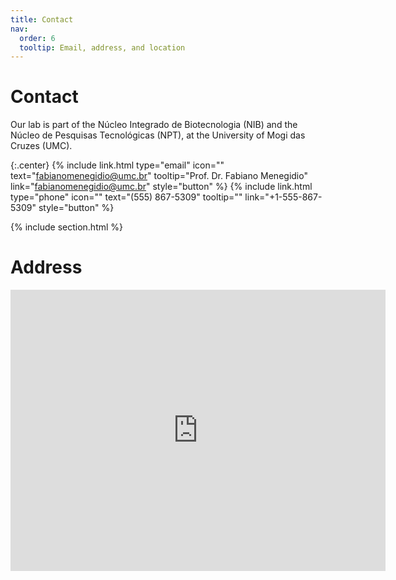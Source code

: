 ```yaml
---
title: Contact
nav:
  order: 6
  tooltip: Email, address, and location
---
```


# <i class="fas fa-envelope"></i>Contact

Our lab is part of the Núcleo Integrado de Biotecnologia (NIB) and the Núcleo de Pesquisas Tecnológicas (NPT), at the University of Mogi das Cruzes (UMC).

{:.center}
{%
  include link.html
  type="email"
  icon=""
  text="fabianomenegidio@umc.br"
  tooltip="Prof. Dr. Fabiano Menegidio"
  link="fabianomenegidio@umc.br"
  style="button"
%}
{%
  include link.html
  type="phone"
  icon=""
  text="(555) 867-5309"
  tooltip=""
  link="+1-555-867-5309"
  style="button"
%}

{% include section.html %}

# <i class="fas fa-map-marker"></i>Address

<iframe src="https://www.google.com/maps/embed?pb=!1m18!1m12!1m3!1d3658.431937789092!2d-46.18487318502305!3d-23.51696208470498!2m3!1f0!2f0!3f0!3m2!1i1024!2i768!4f13.1!3m3!1m2!1s0x94ce7b7e1f6a37d5%3A0xd0b2523effde0064!2sUMC%20-%20Universidade%20de%20Mogi%20das%20Cruzes!5e0!3m2!1spt-BR!2sbr!4v1657710395406!5m2!1spt-BR!2sbr" width="600" height="450" style="border:0;" allowfullscreen="" loading="lazy" referrerpolicy="no-referrer-when-downgrade"></iframe>
